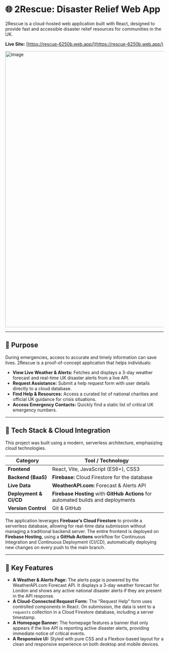 # 🌐 2Rescue: Disaster Relief Web App

2Rescue is a cloud-hosted web application built with React, designed to provide fast and accessible disaster relief resources for communities in the UK. 

**Live Site:** [https://rescue-6250b.web.app/](https://rescue-6250b.web.app/)

<img width="1918" height="876" alt="image" src="https://github.com/user-attachments/assets/ce4e676f-2ba3-495c-abcc-a3c7001d55c0" />

---

## 🚀 Purpose

During emergencies, access to accurate and timely information can save lives. 2Rescue is a proof-of-concept application that helps individuals:

* **View Live Weather & Alerts:** Fetches and displays a 3-day weather forecast and real-time UK disaster alerts from a live API.
* **Request Assistance:** Submit a help request form with user details directly to a cloud database.
* **Find Help & Resources:** Access a curated list of national charities and official UK guidance for crisis situations.
* **Access Emergency Contacts:** Quickly find a static list of critical UK emergency numbers.

---

## 🔧 Tech Stack & Cloud Integration

This project was built using a modern, serverless architecture, emphasizing cloud technologies.

| Category               | Tool / Technology                                                               |
| ---------------------- | ------------------------------------------------------------------------------- |
| **Frontend** | React, Vite, JavaScript (ES6+), CSS3                                            |
| **Backend (BaaS)** | **Firebase:** Cloud Firestore for the database                                  |
| **Live Data** | **WeatherAPI.com:** Forecast & Alerts API                                       |
| **Deployment & CI/CD** | **Firebase Hosting** with **GitHub Actions** for automated builds and deployments |
| **Version Control** | Git & GitHub                                                                    |

The application leverages **Firebase's Cloud Firestore** to provide a serverless database, allowing for real-time data submission without managing a traditional backend server. The entire frontend is deployed on **Firebase Hosting**, using a **GitHub Actions** workflow for Continuous Integration and Continuous Deployment (CI/CD), automatically deploying new changes on every push to the main branch.

---

## 🔑 Key Features

* **A Weather & Alerts Page:** The alerts page is powered by the WeatherAPI.com Forecast API. It displays a 3-day weather forecast for London and shows any active national disaster alerts if they are present in the API response.
* **A Cloud-Connected Request Form:** The "Request Help" form uses controlled components in React. On submission, the data is sent to a `requests` collection in a Cloud Firestore database, including a server timestamp.
* **A Homepage Banner:** The homepage features a banner that only appears if the live API is reporting active disaster alerts, providing immediate notice of critical events.
* **A Responsive UI:** Styled with pure CSS and a Flexbox-based layout for a clean and responsive experience on both desktop and mobile devices.

```
